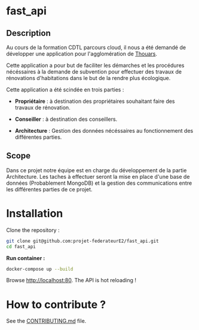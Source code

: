 # fast_api


## Description

Au cours de la formation CDTL parcours cloud, il nous a été demandé de développer une application pour l'agglomération de [Thouars](https://thouarsetmoi.fr/).

Cette application a pour but de faciliter les démarches et les procédures nécéssaires à la demande de subvention pour effectuer des travaux de rénovations d'habitations dans le but de la rendre plus écologique.

Cette application a été scindée en trois parties :

- **Propriétaire** : à destination des propriétaires souhaitant faire des travaux de rénovation.

- **Conseiller** : à destination des conseillers.

- **Architecture** : Gestion des données nécéssaires au fonctionnement des différentes parties.

## Scope

Dans ce projet notre équipe est en charge du développement de la partie Architecture. Les taches à effectuer seront la mise en place d'une base de données (Probablement MongoDB) et la gestion des communications entre les différentes parties de ce projet.

# Installation

Clone the repository :
```bash
git clone git@github.com:projet-federateurE2/fast_api.git
cd fast_api
```

**Run container :**
```bash
docker-compose up --build
```

Browse [http://localhost:80](http://localhost:80).
The API is hot reloading !

# How to contribute ?

See the [CONTRIBUTING.md](CONTRIBUTING.md) file.
